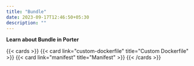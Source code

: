 ```yaml
---
title: "Bundle"
date: 2023-09-17T12:46:50+05:30
description: ""
---
```


**Learn about Bundle in Porter**

{{< cards >}}
{{< card link="custom-dockerfile" title="Custom Dockerfile" >}}
{{< card link="manifest" title="Manifest" >}}
{{< /cards >}}
